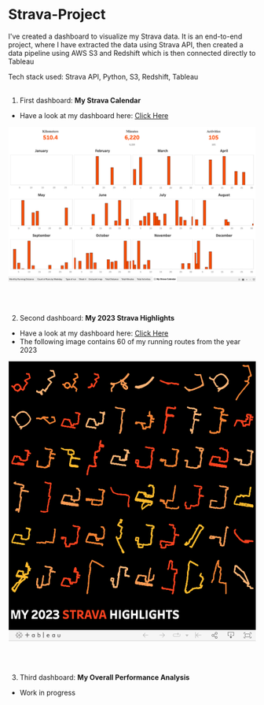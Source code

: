 # Strava-Project
I've created a dashboard to visualize my Strava data. It is an end-to-end project, where I have extracted the data using Strava API, then created a data pipeline using AWS S3 and Redshift which is then connected directly to Tableau

Tech stack used: Strava API, Python, S3, Redshift, Tableau
<br>
<br>



1. First dashboard: **My Strava Calendar**
- Have a look at my dashboard here: [Click Here](https://public.tableau.com/views/StravaCalender2023/MyStravaCalendar?:language=en-US&:display_count=n&:origin=viz_share_link)

![](https://github.com/ajitjadhav10/Strava-Project/blob/297401a780203d0fa3e48c6102ff21c4dd076d70/Extra_Files/Screen%20Shot%202023-12-12%20at%209.25.49%20PM.png)

<br>
<br>


2. Second dashboard: **My 2023 Strava Highlights**
- Have a look at my dashboard here: [Click Here](https://public.tableau.com/views/Strava2023Highlights/Dashboard1?:language=en-US&:display_count=n&:origin=viz_share_link)
- The following image contains 60 of my running routes from the year 2023

![](https://github.com/ajitjadhav10/Strava-Project/blob/e722e6af528edd3ece5efb5af85b5796c10237e4/Extra_Files/Screen%20Shot%202023-12-18%20at%2010.44.58%20AM.png)

<br>
<br>

3. Third dashboard: **My Overall Performance Analysis**
- Work in progress
